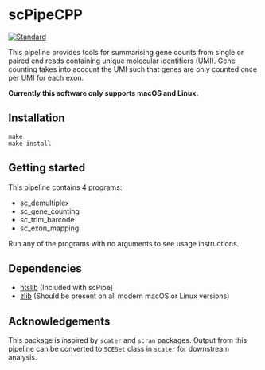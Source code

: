 

# scPipeCPP
[![Standard](https://img.shields.io/badge/c%2B%2B-11-blue.svg)](https://en.wikipedia.org/wiki/C%2B%2B#Standardization)

This pipeline provides tools for summarising gene counts from single or paired end reads containing unique molecular identifiers (UMI). Gene counting takes into account the UMI such that genes are only counted once per UMI for each exon.

**Currently this software only supports macOS and Linux.**

## Installation
```
make
make install
```
## Getting started
This pipeline contains 4 programs:

* sc_demultiplex
* sc_gene_counting
* sc_trim_barcode
* sc_exon_mapping

Run any of the programs with no arguments to see usage instructions.

## Dependencies
* [htslib](https://github.com/samtools/htslib) (Included with scPipe)
* [zlib](https://github.com/madler/zlib) (Should be present on all modern macOS or Linux versions)

## Acknowledgements
This package is inspired by `scater` and `scran` packages. Output from this pipeline can be converted to `SCESet` class in `scater` for downstream analysis.
